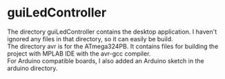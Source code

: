 # guiLedController
The directory guiLedController contains the desktop application. 
I haven't ignored any files in that directory, so it can easily be build.<br/>
The directory avr is for the ATmega324PB.
It contains files for building the project with MPLAB IDE with the avr-gcc compiler.<br/>
For Arduino compatible boards, I also added an Arduino sketch in the arduino directory.

